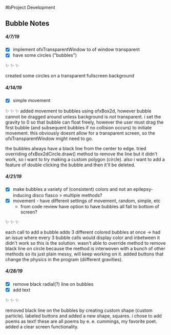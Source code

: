 #bProject Development
## Bubble Notes


##### 4/7/19
- [x] implement ofxTransparentWindow to of window transparent
- [x] have some circles ("bubbles")

:sparkles: :sparkles: :sparkles: 

created some circles on a transparent fullscreen background


##### 4/14/19
- [x] simple movement 

:sparkles: :sparkles: :sparkles: 
added movement to bubbles using ofxBox2d, however bubble cannot be dragged around unless background is _not_ transparent. i set the gravity to 0 so that bubble can float freely, however the user must drag the first bubble (and subsequent bubbles if no collision occurs) to initiate movement. this obviously doesnt allow for a transparent screen, so the ofxTransparentWindow might need to go. 

the bubbles always have a black line from the center to edge. tried overriding ofxBox2dCircle.draw() method to remove the line but it didn't work, so  i want to try making a custom polygon (circle). also i want to add a feature of double clicking the bubble and then it'll be deleted.

##### 4/21/19
- [x] make bubbles a variety of (consistent) colors and not an epilepsy-inducing disco fiasco > multiple methods?
- [x] movement - have different settings of movement, random, simple, etc
    * from code review have option to have bubbles all fall to bottom of screen?

:sparkles: :sparkles: :sparkles: 

each call to add a bubble adds 3 different colored bubbles at once -> had an issue where every 3 bubble calls would display color and inbetween it didn't work so this is the solution. wasn't able to override method to remove black line on circle because the method is interwoven with a bunch of other methods so its just plain messy, will keep working on it. added buttons that change the physics in the program (diifferent gravities).


##### 4/28/19
- [x] remove black radial(?) line on bubbles
- [x] add text 

:sparkles: :sparkles: :sparkles: 

removed black line on the bubbles by creating custom shape (custom particle). labeled buttons and added a new shape, squares. i chose to add poems as text! these are all poems by e. e. cummings, my favorite poet. added a clear screen functionality.

